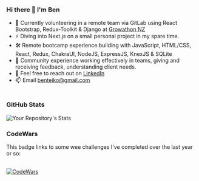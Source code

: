 ### Hi there 👋  I'm Ben

- 🌱 Currently volunteering in a remote team via GitLab using React Bootstrap, Redux-Toolkit & Django at [Growathon NZ](https://growathon.co.nz)
- :zap: Diving into Next.js on a small personal project in my spare time.
- 🛠️ Remote bootcamp experience building with JavaScript, HTML/CSS, React, Redux, ChakraUI, NodeJS, ExpressJS, KnexJS & SQLite
- :revolving_hearts: Community experience working effectively in teams, giving and receiving feedback, understanding client needs.
- 🤝 Feel free to reach out on [LinkedIn](https://www.linkedin.com/in/ben-teiko-marrett/)
- 📫 Email [benteiko@gmail.com](benteiko@gmail.com)
<br/><br/>

### GitHub Stats

![Your Repository's Stats](https://github-readme-stats.vercel.app/api?username=ben-marrett&show_icons=true)
 
### CodeWars
 
This badge links to some wee challenges I've completed over the last year or so: <br/>
 <br />
 
[![CodeWars](https://www.codewars.com/users/BenTeiko/badges/large) ](https://www.codewars.com/users/BenTeiko/completed_solutions)


 <!-- 🤔 I’m looking for help with  -->
